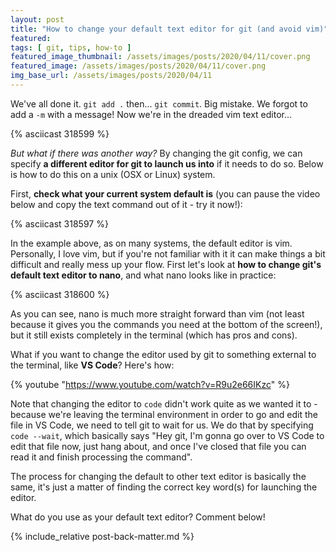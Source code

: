 ```yaml
---
layout: post
title: "How to change your default text editor for git (and avoid vim)"
featured:
tags: [ git, tips, how-to ]
featured_image_thumbnail: /assets/images/posts/2020/04/11/cover.png
featured_image: /assets/images/posts/2020/04/11/cover.png
img_base_url: /assets/images/posts/2020/04/11
---
```


We've all done it. `git add .` then... `git commit`. Big mistake. We forgot to add a `-m` with a message! Now we're in the dreaded vim text editor...

{% asciicast 318599 %}

_But what if there was another way?_ By changing the git config, we can specify **a different editor for git to launch us into** if it needs to do so. Below is how to do this on a unix (OSX or Linux) system.

First, **check what your current system default is** (you can pause the video below and copy the text command out of it - try it now!):

{% asciicast 318597 %}

In the example above, as on many systems, the default editor is vim. Personally, I love vim, but if you're not familiar with it it can make things a bit difficult and really mess up your flow. First let's look at **how to change git's default text editor to nano**, and what nano looks like in practice:

{% asciicast 318600 %}

As you can see, nano is much more straight forward than vim (not least because it gives you the commands you need at the bottom of the screen!), but it still exists completely in the terminal (which has pros and cons).

What if you want to change the editor used by git to something external to the terminal, like **VS Code**? Here's how:

{% youtube "https://www.youtube.com/watch?v=R9u2e66IKzc" %}

Note that changing the editor to `code` didn't work quite as we wanted it to - because we're leaving the terminal environment in order to go and edit the file in VS Code, we need to tell git to wait for us. We do that by specifying `code --wait`, which basically says "Hey git, I'm gonna go over to VS Code to edit that file now, just hang about, and once I've closed that file you can read it and finish processing the command".

The process for changing the default to other text editor is basically the same, it's just a matter of finding the correct key word(s) for launching the editor.

What do you use as your default text editor? Comment below!

{% include_relative post-back-matter.md %}